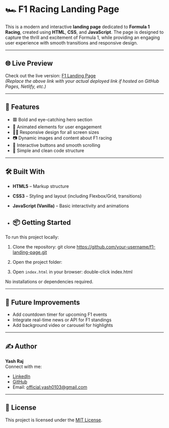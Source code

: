 # 🏎️ F1 Racing Landing Page

This is a modern and interactive **landing page** dedicated to **Formula 1 Racing**, created using **HTML**, **CSS**, and **JavaScript**. The page is designed to capture the thrill and excitement of Formula 1, while providing an engaging user experience with smooth transitions and responsive design.

---

## 🌐 Live Preview

Check out the live version: [F1 Landing Page](https://your-deployed-site-link.com)  
*(Replace the above link with your actual deployed link if hosted on GitHub Pages, Netlify, etc.)*

---

## 🚀 Features

- 🟥 Bold and eye-catching hero section
- 🏁 Animated elements for user engagement
- 🧑‍💻 Responsive design for all screen sizes
- 📷 Dynamic images and content about F1 racing
- 🔘 Interactive buttons and smooth scrolling
- 📜 Simple and clean code structure

---

## 🛠️ Built With

- **HTML5** – Markup structure
- **CSS3** – Styling and layout (including Flexbox/Grid, transitions)
- **JavaScript (Vanilla)** – Basic interactivity and animations

- ## 📦 Getting Started

To run this project locally:

1. Clone the repository:
git clone https://github.com/your-username/f1-landing-page.git

2. Open the project folder:

3. Open `index.html` in your browser:
double-click index.html

No installations or dependencies required.

---

## 📌 Future Improvements

- Add countdown timer for upcoming F1 events
- Integrate real-time news or API for F1 standings
- Add background video or carousel for highlights

---

## ✍️ Author

**Yash Raj**  
Connect with me:  
- [LinkedIn](https://www.linkedin.com/in/yash-raj-935303269/)  
- [GitHub](https://github.com/Yashraj0103)  
- Email: official.yash0103@gmail.com

---

## 📄 License

This project is licensed under the [MIT License](LICENSE).
